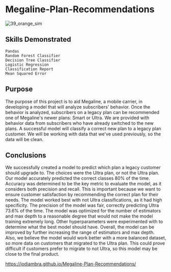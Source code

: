 # Megaline-Plan-Recommendations
![39_orange_sim](https://user-images.githubusercontent.com/115895428/229785492-7fb8baef-9947-466d-8ea9-07f0adf476ea.png)

## Skills Demonstrated
    Pandas
    Random Forest Classifier
    Decision Tree Classifier
    Logistic Regression
    Classification Report
    Mean Squared Error

## Purpose
The purpose of this project is to aid Megaline, a mobile carrier, in developing a model that will analyze subscribers' behavior. Once the behavior is analyzed, subscribers on a legacy plan can be recommended one of Megaline's newer plans: Smart or Ultra. We are provided with behavior data from subscribers who have already switched to the new plans. A successful model will classify a correct new plan to a legacy plan customer. We will be working with data that we've used previously, so the data will be clean. 

## Conclusions
We successfully created a model to predict which plan a legacy customer should upgrade to. The choices were the Ultra plan, or not the Ultra plan. Our model accurately predicted the correct classes 80% of the time. Accuracy was determined to be the key metric to evaluate the model, as it considers both precision and recall. This is important because we want to ensure customer satisfaction by recommending the correct plan for their needs. The model worked best with not Ultra classifications, as it had high specificity. The precision of the model was fair, correctly predicting Ultra 73.6% of the time. The model was optimized for the number of estimators and max depth to a reasonable degree that would not make the model training extremely long. Other hyperparameters were experimented with to determine what the best model should have. Overall, the model can be improved by further increasing the range  of estimators and max depth. Also, we believe the model would work better with a more balanced dataset, so more data on customers that migrated to the Ultra plan. This could prove difficult if customers prefer to migrate to not Ultra, so this model may be close to the final product.  

https://jodiambra.github.io/Megaline-Plan-Recommendations/
